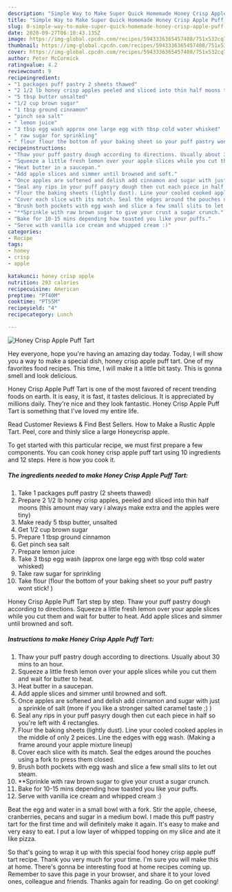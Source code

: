 ```yaml
---
description: "Simple Way to Make Super Quick Homemade Honey Crisp Apple Puff Tart"
title: "Simple Way to Make Super Quick Homemade Honey Crisp Apple Puff Tart"
slug: 0-simple-way-to-make-super-quick-homemade-honey-crisp-apple-puff-tart
date: 2020-09-27T06:10:43.135Z
image: https://img-global.cpcdn.com/recipes/5943336365457408/751x532cq70/honey-crisp-apple-puff-tart-recipe-main-photo.jpg
thumbnail: https://img-global.cpcdn.com/recipes/5943336365457408/751x532cq70/honey-crisp-apple-puff-tart-recipe-main-photo.jpg
cover: https://img-global.cpcdn.com/recipes/5943336365457408/751x532cq70/honey-crisp-apple-puff-tart-recipe-main-photo.jpg
author: Peter McCormick
ratingvalue: 4.2
reviewcount: 9
recipeingredient:
- "1 packages puff pastry 2 sheets thawed"
- "2 1/2 lb honey crisp apples peeled and sliced into thin half moons this amount may vary i always make extra and the apples were tiny"
- "5 tbsp butter unsalted"
- "1/2 cup brown sugar"
- "1 tbsp ground cinnamon"
- "pinch sea salt"
- " lemon juice"
- "3 tbsp egg wash approx one large egg with tbsp cold water whisked"
- " raw sugar for sprinkling"
- " flour flour the bottom of your baking sheet so your puff pastry wont stick "
recipeinstructions:
- "Thaw your puff pastry dough according to directions. Usually about 30 mins to an hour."
- "Squeeze a little fresh lemon over your apple slices while you cut them and wait for butter to heat."
- "Heat butter in a saucepan."
- "Add apple slices and simmer until browned and soft."
- "Once apples are softened and delish add cinnamon and sugar with just a sprinkle of salt (more if you like a stronger salted caramel taste ;) )"
- "Seal any rips in your puff pasyry dough then cut each piece in half so you&#39;re left with 4 rectangles."
- "Flour the baking sheets (lightly dust). Line your cooled cooked apples in the middle of only 2 peices.  Line the edges with egg wash. (Making a frame around your apple mixture lineup)"
- "Cover each slice with its match. Seal the edges around the pouches using a fork to press them closed."
- "Brush both pockets with egg wash and slice a few small slits to let out steam."
- "**Sprinkle with raw brown sugar to give your crust a sugar crunch."
- "Bake for 10-15 mins depending how toasted you like your puffs."
- "Serve with vanilla ice cream and whipped cream :)"
categories:
- Recipe
tags:
- honey
- crisp
- apple

katakunci: honey crisp apple 
nutrition: 293 calories
recipecuisine: American
preptime: "PT40M"
cooktime: "PT55M"
recipeyield: "4"
recipecategory: Lunch

---
```



![Honey Crisp Apple Puff Tart](https://img-global.cpcdn.com/recipes/5943336365457408/751x532cq70/honey-crisp-apple-puff-tart-recipe-main-photo.jpg)

Hey everyone, hope you're having an amazing day today. Today, I will show you a way to make a special dish, honey crisp apple puff tart. One of my favorites food recipes. This time, I will make it a little bit tasty. This is gonna smell and look delicious.

Honey Crisp Apple Puff Tart is one of the most favored of recent trending foods on earth. It is easy, it is fast, it tastes delicious. It is appreciated by millions daily. They're nice and they look fantastic. Honey Crisp Apple Puff Tart is something that I've loved my entire life.

Read Customer Reviews &amp; Find Best Sellers. How to Make a Rustic Apple Tart. Peel, core and thinly slice a large Honeycrisp apple.


To get started with this particular recipe, we must first prepare a few components. You can cook honey crisp apple puff tart using 10 ingredients and 12 steps. Here is how you cook it.

##### The ingredients needed to make Honey Crisp Apple Puff Tart:

1. Take 1 packages puff pastry (2 sheets thawed)
1. Prepare 2 1/2 lb honey crisp apples, peeled and sliced into thin half moons (this amount may vary i always make extra and the apples were tiny)
1. Make ready 5 tbsp butter, unsalted
1. Get 1/2 cup brown sugar
1. Prepare 1 tbsp ground cinnamon
1. Get pinch sea salt
1. Prepare  lemon juice
1. Take 3 tbsp egg wash (approx one large egg with tbsp cold water whisked)
1. Take  raw sugar for sprinkling
1. Take  flour (flour the bottom of your baking sheet so your puff pastry wont stick! )


Honey Crisp Apple Puff Tart step by step. Thaw your puff pastry dough according to directions. Squeeze a little fresh lemon over your apple slices while you cut them and wait for butter to heat. Add apple slices and simmer until browned and soft. 

##### Instructions to make Honey Crisp Apple Puff Tart:

1. Thaw your puff pastry dough according to directions. Usually about 30 mins to an hour.
1. Squeeze a little fresh lemon over your apple slices while you cut them and wait for butter to heat.
1. Heat butter in a saucepan.
1. Add apple slices and simmer until browned and soft.
1. Once apples are softened and delish add cinnamon and sugar with just a sprinkle of salt (more if you like a stronger salted caramel taste ;) )
1. Seal any rips in your puff pasyry dough then cut each piece in half so you&#39;re left with 4 rectangles.
1. Flour the baking sheets (lightly dust). Line your cooled cooked apples in the middle of only 2 peices.  Line the edges with egg wash. (Making a frame around your apple mixture lineup)
1. Cover each slice with its match. Seal the edges around the pouches using a fork to press them closed.
1. Brush both pockets with egg wash and slice a few small slits to let out steam.
1. **Sprinkle with raw brown sugar to give your crust a sugar crunch.
1. Bake for 10-15 mins depending how toasted you like your puffs.
1. Serve with vanilla ice cream and whipped cream :)


Beat the egg and water in a small bowl with a fork. Stir the apple, cheese, cranberries, pecans and sugar in a medium bowl. I made this puff pastry tart for the first time and will definitely make it again. It&#39;s easy to make and very easy to eat. I put a low layer of whipped topping on my slice and ate it like pizza. 

So that's going to wrap it up with this special food honey crisp apple puff tart recipe. Thank you very much for your time. I'm sure you will make this at home. There's gonna be interesting food at home recipes coming up. Remember to save this page in your browser, and share it to your loved ones, colleague and friends. Thanks again for reading. Go on get cooking!
